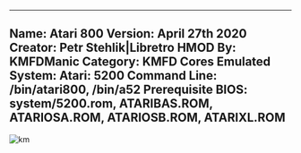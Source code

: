 -----------------------
Name: Atari 800
Version: April 27th 2020
Creator: Petr Stehlik|Libretro
HMOD By: KMFDManic
Category: KMFD Cores
Emulated System: Atari: 5200
Command Line: /bin/atari800, /bin/a52
Prerequisite BIOS: system/5200.rom, ATARIBAS.ROM, ATARIOSA.ROM, ATARIOSB.ROM, ATARIXL.ROM
-----------------------
![km](https://i.imgur.com/fxnXYL6.png)
